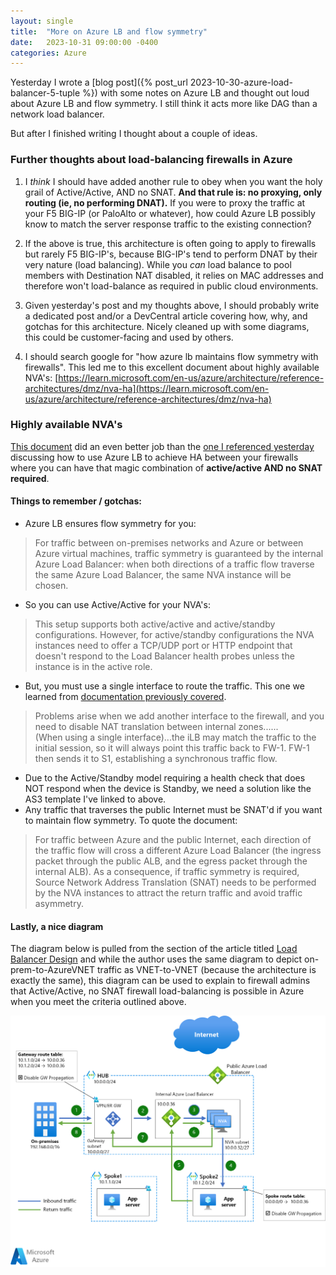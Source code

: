 ```yaml
---
layout: single
title:  "More on Azure LB and flow symmetry"
date:   2023-10-31 09:00:00 -0400
categories: Azure
---
```


Yesterday I wrote a [blog post]({% post_url 2023-10-30-azure-load-balancer-5-tuple %}) with some notes on Azure LB and thought out loud about Azure LB and flow symmetry. I still think it acts more like DAG than a network load balancer.

But after I finished writing I thought about a couple of ideas.

### Further thoughts about load-balancing firewalls in Azure

1. I _think_ I should have added another rule to obey when you want the holy grail of Active/Active, AND no SNAT. **And that rule is: no proxying, only routing (ie, no performing DNAT).** If you were to proxy the traffic at your F5 BIG-IP (or PaloAlto or whatever), how could Azure LB possibly know to match the server response traffic to the existing connection?

2. If the above is true, this architecture is often going to apply to firewalls but rarely F5 BIG-IP's, because BIG-IP's tend to perform DNAT by their very nature (load balancing). While you _can_ load balance to pool members with Destination NAT disabled, it relies on MAC addresses and therefore won't load-balance as required in public cloud environments.

3. Given yesterday's post and my thoughts above, I should probably write a dedicated post and/or a DevCentral article covering how, why, and gotchas for this architecture. Nicely cleaned up with some diagrams, this could be customer-facing and used by others.

4. I should search google for "how azure lb maintains flow symmetry with firewalls". This led me to this excellent document about highly available NVA's: [https://learn.microsoft.com/en-us/azure/architecture/reference-architectures/dmz/nva-ha](https://learn.microsoft.com/en-us/azure/architecture/reference-architectures/dmz/nva-ha)

### Highly available NVA's

[This document](https://learn.microsoft.com/en-us/azure/architecture/reference-architectures/dmz/nva-ha) did an even better job than the [one I referenced yesterday](https://learn.microsoft.com/en-us/azure/architecture/example-scenario/firewalls/) discussing how to use Azure LB to achieve HA between your firewalls where you can have that magic combination of **active/active AND no SNAT required**. 

#### Things to remember / gotchas:
* Azure LB ensures flow symmetry for you:
> For traffic between on-premises networks and Azure or between Azure virtual machines, traffic symmetry is guaranteed by the internal Azure Load Balancer: when both directions of a traffic flow traverse the same Azure Load Balancer, the same NVA instance will be chosen.
* So you can use Active/Active for your NVA's:
> This setup supports both active/active and active/standby configurations. However, for active/standby configurations the NVA instances need to offer a TCP/UDP port or HTTP endpoint that doesn't respond to the Load Balancer health probes unless the instance is in the active role.
* But, you must use a single interface to route the traffic. This one we learned from [documentation previously covered](https://learn.microsoft.com/en-us/azure/architecture/example-scenario/firewalls/).
> Problems arise when we add another interface to the firewall, and you need to disable NAT translation between internal zones......<br/>
> (When using a single interface)...the iLB may match the traffic to the initial session, so it will always point this traffic back to FW-1. FW-1 then sends it to S1, establishing a synchronous traffic flow.
* Due to the Active/Standby model requiring a health check that does NOT respond when the device is Standby, we need a solution like the AS3 template I've linked to above.
* Any traffic that traverses the public Internet must be SNAT'd if you want to maintain flow symmetry. To quote the document:
> For traffic between Azure and the public Internet, each direction of the traffic flow will cross a different Azure Load Balancer (the ingress packet through the public ALB, and the egress packet through the internal ALB). As a consequence, if traffic symmetry is required, Source Network Address Translation (SNAT) needs to be performed by the NVA instances to attract the return traffic and avoid traffic asymmetry. 

#### Lastly, a nice diagram
The diagram below is pulled from the section of the article titled [Load Balancer Design](https://learn.microsoft.com/en-us/azure/architecture/reference-architectures/dmz/nva-ha#load-balancer-design) and while the author uses the same diagram to depict on-prem-to-AzureVNET traffic as VNET-to-VNET (because the architecture is exactly the same), this diagram can be used to explain to firewall admins that Active/Active, no SNAT firewall load-balancing is possible in Azure when you meet the criteria outlined above.

![image NVA's in High Availability](/assets/nvaha-load-balancer-on-premises.png)